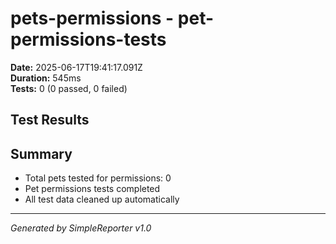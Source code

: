 # pets-permissions - pet-permissions-tests

**Date:** 2025-06-17T19:41:17.091Z  
**Duration:** 545ms  
**Tests:** 0 (0 passed, 0 failed)

## Test Results



## Summary

- Total pets tested for permissions: 0
- Pet permissions tests completed
- All test data cleaned up automatically

---
*Generated by SimpleReporter v1.0*
